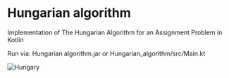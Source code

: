 # Hungarian algorithm
Implementation of The Hungarian Algorithm for an Assignment Problem in Kotlin

Run via:
Hungarian algorithm.jar
or
Hungarian_algorithm/src/Main.kt

![Hungary](http://www.clairfield.com/wp-content/uploads/2017/03/hungary-992509_1920-1024x654.jpg "Hungary")


